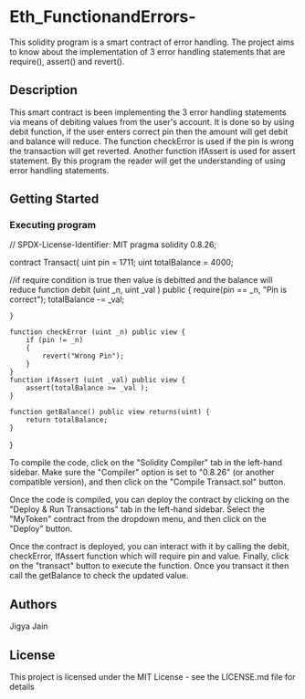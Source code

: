 # Eth_FunctionandErrors-
This solidity program is a smart contract of error handling. The project aims to know about the implementation of 3 error handling statements that are require(), assert() and revert().

## Description

This smart contract is been implementing the 3 error handling statements via means of debiting values from the user's account. It is done so by using debit function, if the user enters correct pin then the amount will get debit and balance will reduce. The function checkError is used if the pin is wrong the transaction will get reverted.
Another function ifAssert is used for assert statement. By this program the reader will get the understanding of using error handling statements.

## Getting Started

### Executing program

// SPDX-License-Identifier: MIT
pragma solidity 0.8.26;

contract Transact{
    uint pin = 1711;
    uint totalBalance = 4000;

//if require condition is true then value is debitted and the balance will reduce
    function debit (uint _n, uint _val ) public {
        require(pin == _n, "Pin is correct");
        totalBalance -= _val;

    }

    function checkError (uint _n) public view {
        if (pin != _n)
        {
            revert("Wrong Pin");
        }
    }
    function ifAssert (uint _val) public view {
        assert(totalBalance >= _val );
    }

    function getBalance() public view returns(uint) {
        return totalBalance;
    }
}


To compile the code, click on the "Solidity Compiler" tab in the left-hand sidebar. Make sure the "Compiler" option is set to "0.8.26" (or another compatible version), and then click on the "Compile Transact.sol" button.

Once the code is compiled, you can deploy the contract by clicking on the "Deploy & Run Transactions" tab in the left-hand sidebar. Select the "MyToken" contract from the dropdown menu, and then click on the "Deploy" button.

Once the contract is deployed, you can interact with it by calling the debit, checkError, IfAssert function which will require pin and value. Finally, click on the "transact" button to execute the function. Once you transact it then call the getBalance to check the updated value.

## Authors

Jigya Jain

## License

This project is licensed under the MIT License - see the LICENSE.md file for details
